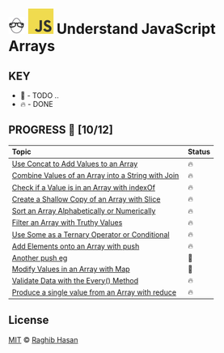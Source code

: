 # ![🥚 EH](./eH-logo.png) ![JS](./js-logo.png) Understand JavaScript Arrays

## KEY
* 🚧 - TODO ..
* 🔥 - DONE

## PROGRESS 🚀 [10/12]

|  Topic       |        Status     |
| :-------------  | :------------- |
| [Use Concat to Add Values to an Array](./practices/concat.js) | 🔥 |
| [Combine Values of an Array into a String with Join](./practices/join.js) | 🔥 |
| [Check if a Value is in an Array with indexOf](./practices/indexOf.js) | 🔥 |
| [Create a Shallow Copy of an Array with Slice](./practices/slice.js) | 🔥 |
| [Sort an Array Alphabetically or Numerically](./practices/sort.js) | 🔥 |
| [Filter an Array with Truthy Values](./practices/filter.js) | 🔥 |
| [Use Some as a Ternary Operator or Conditional](./practices/some.js) | 🔥 |
| [Add Elements onto an Array with push](./practices/push.js) | 🔥 |
| [Another push eg](./practices/push2) | 🚧 |
| [Modify Values in an Array with Map](./practices/map.js) | 🚧 |
| [Validate Data with the Every() Method](./practices/every.js) | 🔥 |
| [Produce a single value from an Array with reduce](./practices/reduce.js) | 🔥 |


## License
[MIT](./license) © [Raghib Hasan](http://raghibm.com/)